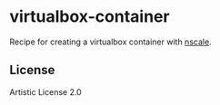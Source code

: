 virtualbox-container
=================

Recipe for creating a virtualbox container with
[nscale](http://github.com/nearform/nscale).

License
-------

Artistic License 2.0
